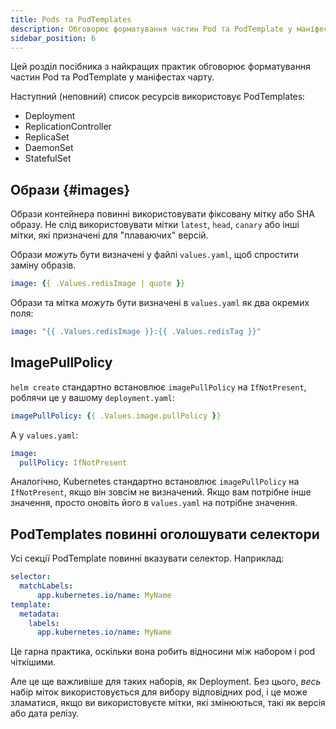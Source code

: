 ```yaml
---
title: Pods та PodTemplates
description: Обговорює форматування частин Pod та PodTemplate у маніфестах Chart.
sidebar_position: 6
---
```


Цей розділ посібника з найкращих практик обговорює форматування частин Pod та PodTemplate у маніфестах чарту.

Наступний (неповний) список ресурсів використовує PodTemplates:

- Deployment
- ReplicationController
- ReplicaSet
- DaemonSet
- StatefulSet

## Образи {#images}

Образи контейнера повинні використовувати фіксовану мітку або SHA образу. Не слід використовувати мітки `latest`, `head`, `canary` або інші мітки, які призначені для "плаваючих" версій.

Образи _можуть_ бути визначені у файлі `values.yaml`, щоб спростити заміну образів.

```yaml
image: {{ .Values.redisImage | quote }}
```

Образи та мітка _можуть_ бути визначені в `values.yaml` як два окремих поля:

```yaml
image: "{{ .Values.redisImage }}:{{ .Values.redisTag }}"
```

## ImagePullPolicy

`helm create` стандартно встановлює `imagePullPolicy` на `IfNotPresent`, роблячи це у вашому `deployment.yaml`:

```yaml
imagePullPolicy: {{ .Values.image.pullPolicy }}
```

А у `values.yaml`:

```yaml
image:
  pullPolicy: IfNotPresent
```

Аналогічно, Kubernetes стандартно встановлює `imagePullPolicy` на `IfNotPresent`, якщо він зовсім не визначений. Якщо вам потрібне інше значення, просто оновіть його в `values.yaml` на потрібне значення.

## PodTemplates повинні оголошувати селектори

Усі секції PodTemplate повинні вказувати селектор. Наприклад:

```yaml
selector:
  matchLabels:
      app.kubernetes.io/name: MyName
template:
  metadata:
    labels:
      app.kubernetes.io/name: MyName
```

Це гарна практика, оскільки вона робить відносини між набором і pod чіткішими.

Але це ще важливіше для таких наборів, як Deployment. Без цього, _весь_ набір міток використовується для вибору відповідних pod, і це може зламатися, якщо ви використовуєте мітки, які змінюються, такі як версія або дата релізу.
